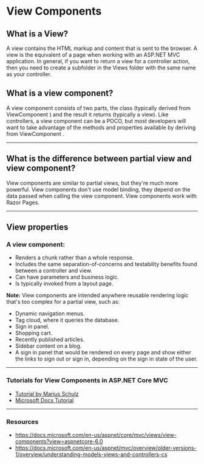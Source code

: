 # View Components
## What is a View?
A view contains the HTML markup and content that is sent to the browser. A view is the equivalent of a page when working with an ASP.NET MVC application. In general, if you want to return a view for a controller action, then you need to create a subfolder in the Views folder with the same name as your controller.
## What is a view component?
A view component consists of two parts, the class (typically derived from ViewComponent ) and the result it returns (typically a view). Like controllers, a view component can be a POCO, but most developers will want to take advantage of the methods and properties available by deriving from ViewComponent .

---

## What is the difference between partial view and view component?
View components are similar to partial views, but they're much more powerful. View components don't use model binding, they depend on the data passed when calling the view component. View components work with Razor Pages.

---

## View properties
### A view component:

+ Renders a chunk rather than a whole response.
+ Includes the same separation-of-concerns and testability benefits found between a controller and view.
+ Can have parameters and business logic.
+ Is typically invoked from a layout page.

**Note:** View components are intended anywhere reusable rendering logic that's too complex for a partial view, such as:

+ Dynamic navigation menus.
+ Tag cloud, where it queries the database.
+ Sign in panel.
+ Shopping cart.
+ Recently published articles.
+ Sidebar content on a blog.
+ A sign in panel that would be rendered on every page and show either the links to sign out or sign in, depending on the sign in state of the user.

---

### Tutorials for View Components in ASP.NET Core MVC
+ [Tutorial by Marius Schulz](https://docs.microsoft.com/en-us/aspnet/core/mvc/views/view-components?view=aspnetcore-6.0&viewFallbackFrom=aspnetcore-2.1)
+ [Microsoft Docs Tutorial](https://mariusschulz.com/blog/view-components-in-asp-net-core-mvc)

---

### Resources
+ https://docs.microsoft.com/en-us/aspnet/core/mvc/views/view-components?view=aspnetcore-6.0
+ https://docs.microsoft.com/en-us/aspnet/mvc/overview/older-versions-1/overview/understanding-models-views-and-controllers-cs
